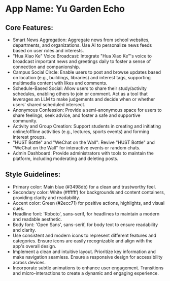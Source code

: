 # **App Name**: Yu Garden Echo

## Core Features:

- Smart News Aggregation: Aggregate news from school websites, departments, and organizations. Use AI to personalize news feeds based on user roles and interests.
- "Hua Xiao Ke" Voice Broadcast: Integrate "Hua Xiao Ke"'s voice to broadcast important news and greetings daily to foster a sense of connection and companionship.
- Campus Social Circle: Enable users to post and browse updates based on location (e.g., buildings, libraries) and interest tags, supporting multimedia content with likes and comments.
- Schedule-Based Social: Allow users to share their study/activity schedules, enabling others to join or comment. Act as a tool that leverages an LLM to make judgements and decide when or whether users' shared scheduled intersect.
- Anonymous Confession: Provide a semi-anonymous space for users to share feelings, seek advice, and foster a safe and supportive community.
- Activity and Group Creation: Support students in creating and initiating online/offline activities (e.g., lectures, sports events) and forming interest groups.
- "HUST Bottle" and "WeChat on the Wall": Revive "HUST Bottle" and "WeChat on the Wall" for interactive events or random chats.
- Admin Dashboard: Provide administrators with tools to maintain the platform, including moderating and deleting posts.

## Style Guidelines:

- Primary color: Main blue (#3498db) for a clean and trustworthy feel.
- Secondary color: White (#ffffff) for backgrounds and content containers, providing clarity and readability.
- Accent color: Green (#2ecc71) for positive actions, highlights, and visual cues.
- Headline font: 'Roboto', sans-serif, for headlines to maintain a modern and readable aesthetic.
- Body font: 'Open Sans', sans-serif, for body text to ensure readability and clarity.
- Use consistent and modern icons to represent different features and categories. Ensure icons are easily recognizable and align with the app's overall design.
- Implement a clean and intuitive layout. Prioritize key information and make navigation seamless. Ensure a responsive design for accessibility across devices.
- Incorporate subtle animations to enhance user engagement. Transitions and micro-interactions to create a dynamic and engaging experience.